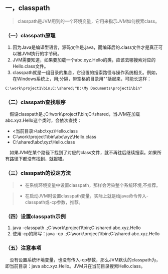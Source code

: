 ## 一，classpath
> classpath是JVM用到的一个环境变量，它用来指示JVM如何搜索class。
### （一）classpath原理
1. 因为Java是编译型语言，源码文件是.java，而编译后的.class文件才是真正可以被JVM执行的字节码。
2. JVM需要知道，如果要加载一个abc.xyz.Hello的类，应该去哪搜索对应的Hello.class文件。
3. classpath就是一组目录的集合，它设置的搜索路径与操作系统相关。例如，在Windows系统上，用;分隔，带空格的目录用""括起来，可能长这样：
~~~html
C:\work\project1\bin;C:\shared;"D:\My Documents\project1\bin"
~~~
### （二）classpath查找顺序
&emsp;假设classpath是.;C:\work\project1\bin;C:\shared，当JVM在加载abc.xyz.Hello这个类时，会依次查找：

* <当前目录>\abc\xyz\Hello.class
* C:\work\project1\bin\abc\xyz\Hello.class
* C:\shared\abc\xyz\Hello.class

&emsp;如果JVM在某个路径下找到了对应的class文件，就不再往后继续搜索。如果所有路径下都没有找到，就报错。

### （三）classpath的设定方法
>* 在系统环境变量中设置classpath，那样会污染整个系统环境,不推荐。

>* 在启动JVM时设置classpath变量，实际上就是给java命令传入-classpath或-cp参数，推荐。

### （四）设置classpath示例
1. java -classpath .;C:\work\project1\bin;C:\shared abc.xyz.Hello
2. 使用-cp的简写：java -cp .;C:\work\project1\bin;C:\shared abc.xyz.Hello

### （五）注意事项
&emsp;没有设置系统环境变量，也没有传入-cp参数，那么JVM默认的classpath为，即当前目录：java abc.xyz.Hello。JVM只在当前目录搜索Hello.class。
